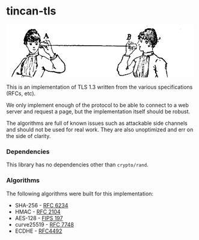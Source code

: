 # tincan-tls

<img src="https://github.com/syncsynchalt/tincan-tls/raw/master/images/tincan.png"
     alt="Lover's telephone" width="498" height="140" />

This is an implementation of TLS 1.3 written from the various specifications (RFCs, etc).

We only implement enough of the protocol to be able to connect to
a web server and request a page, but the implementation itself should be
robust.

The algorithms are full of known issues such as attackable side channels and should
not be used for real work.  They are also unoptimized and err on the side of clarity.

### Dependencies

This library has no dependencies other than `crypto/rand`.

### Algorithms

The following algorithms were built for this implementation:

* SHA-256 - [RFC 6234](https://tools.ietf.org/html/rfc6234)
* HMAC - [RFC 2104](https://tools.ietf.org/html/rfc2104)
* AES-128 - [FIPS 197](https://nvlpubs.nist.gov/nistpubs/FIPS/NIST.FIPS.197.pdf)
* curve25519 - [RFC 7748](https://tools.ietf.org/html/rfc7748)
* ECDHE - [RFC4492](https://tools.ietf.org/html/rfc4492)
